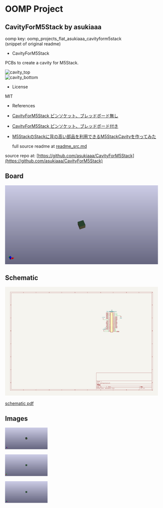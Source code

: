 # OOMP Project  
## CavityForM5Stack  by asukiaaa  
  
oomp key: oomp_projects_flat_asukiaaa_cavityform5stack  
(snippet of original readme)  
  
- CavityForM5Stack  
  
PCBs to create a cavity for M5Stack.  
  
![cavity_top](/docs/cavity_top.jpg)  
![cavity_bottom](/docs/cavity_bottom.jpg)  
  
- License  
  
MIT  
  
- References  
  
- [CavityForM5Stack ピンソケット、ブレッドボード無し](https://www.switch-science.com/catalog/5684/)  
- [CavityForM5Stack ピンソケット、ブレッドボード付き](https://www.switch-science.com/catalog/5685/)  
- [M5StackのStackに背の高い部品を利用できるM5StackCavityを作ってみた](http://asukiaaa.blogspot.com/2019/08/m5stackstackm5stackcavity.html)  
  
  full source readme at [readme_src.md](readme_src.md)  
  
source repo at: [https://github.com/asukiaaa/CavityForM5Stack](https://github.com/asukiaaa/CavityForM5Stack)  
## Board  
  
[![working_3d.png](working_3d_600.png)](working_3d.png)  
## Schematic  
  
[![working_schematic.png](working_schematic_600.png)](working_schematic.png)  
  
[schematic pdf](working_schematic.pdf)  
## Images  
  
[![working_3d.png](working_3d_140.png)](working_3d.png)  
  
[![working_3d_back.png](working_3d_back_140.png)](working_3d_back.png)  
  
[![working_3d_front.png](working_3d_front_140.png)](working_3d_front.png)  
